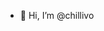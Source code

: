 - 👋 Hi, I’m @chillivo


<!---
chillivo/chillivo is a ✨ special ✨ repository because its `README.md` (this file) appears on your GitHub profile.
You can click the Preview link to take a look at your changes.
--->
